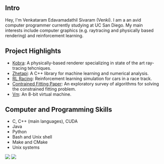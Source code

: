 ## Intro

Hey, I'm Venkataram Edavamadathil Sivaram (Venki). I am a an avid computer programmer currently studying at UC San Diego. My main interests include computer graphics (e.g. raytracing and physically based rendering) and reinforcement learning.

## Project Highlights

- [Kobra](https://github.com/vedavamadathil/kobra): A physically-based renderer specializing in state of the art ray-tracing tehcniques.
- [Zhetapi](https://github.com/vedavamadathil/zhetapi): A C++ library for machine learning and numerical analysis.
- [RL Racing](https://github.com/vedavamadathil/rl-racing): Reinforcement learning simulation for cars in a race track.
- [Contrained Fitting Paper](https://github.com/vedavamadathil/constrained-fitting): An exploratory survey of algorithms for solving the constrained fitting problem.
- [Vm](https://github.com/vedavamadathil/vm): An 8-bit virtual machine.


## Computer and Programming Skills

- C, C++ (main languages), CUDA
- Java
- Python
- Bash and Unix shell
- Make and CMake
- Unix systems

![](https://github-readme-stats.vercel.app/api?username=vedavamadathil&show_icons=true&line_height=35) ![](https://github-readme-stats.vercel.app/api/top-langs/?username=vedavamadathil&hide_title=true)
